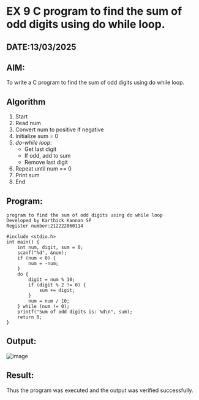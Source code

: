# EX 9 C program to find the sum of odd digits using do while loop.
## DATE:13/03/2025
## AIM:
To write a C program to find the sum of odd digits using do while loop.

## Algorithm
1. Start  
2. Read num  
3. Convert num to positive if negative  
4. Initialize sum = 0  
5. *do-while loop*:  
   - Get last digit  
   - If odd, add to sum  
   - Remove last digit  
6. Repeat until num == 0  
7. Print sum  
8. End 

## Program:
```
program to find the sum of odd digits using do while loop
Developed by Karthick Kannan SP
Register number:212222060114

#include <stdio.h>
int main() {
    int num, digit, sum = 0;
    scanf("%d", &num);
    if (num < 0) {
        num = -num;
    }
    do {
        digit = num % 10;
        if (digit % 2 != 0) { 
            sum += digit;
        }
        num = num / 10;
    } while (num != 0);
    printf("Sum of odd digits is: %d\n", sum);
    return 0;
}
```

## Output:
![image](https://github.com/user-attachments/assets/be27cf0f-bb71-4c98-8e93-8dfeca6eed02)



## Result:
Thus the program was executed and the output was verified successfully.
